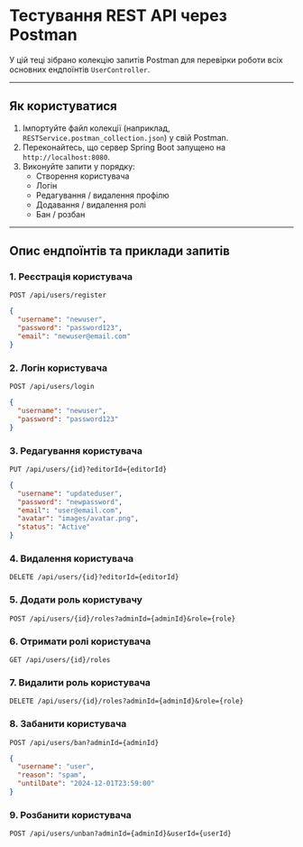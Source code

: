 # Тестування REST API через Postman

У цій теці зібрано колекцію запитів Postman для перевірки роботи всіх основних ендпоїнтів `UserController`.

---

## Як користуватися

1. Імпортуйте файл колекції (наприклад, `RESTService.postman_collection.json`) у свій Postman.
2. Переконайтесь, що сервер Spring Boot запущено на `http://localhost:8080`.
3. Виконуйте запити у порядку:
    - Створення користувача
    - Логін
    - Редагування / видалення профілю
    - Додавання / видалення ролі
    - Бан / розбан

---

## Опис ендпоїнтів та приклади запитів

### 1. Реєстрація користувача
`POST /api/users/register`

```json
{
  "username": "newuser",
  "password": "password123",
  "email": "newuser@email.com"
}
```

### 2. Логін користувача
`POST /api/users/login`

```json
{
  "username": "newuser",
  "password": "password123"
}
```

### 3. Редагування користувача
`PUT /api/users/{id}?editorId={editorId}`

```json
{
  "username": "updateduser",
  "password": "newpassword",
  "email": "user@email.com",
  "avatar": "images/avatar.png",
  "status": "Active"
}
```

### 4. Видалення користувача
`DELETE /api/users/{id}?editorId={editorId}`

### 5. Додати роль користувачу
`POST /api/users/{id}/roles?adminId={adminId}&role={role}`

### 6. Отримати ролі користувача
`GET /api/users/{id}/roles`

### 7. Видалити роль користувача
`DELETE /api/users/{id}/roles?adminId={adminId}&role={role}`

### 8. Забанити користувача
`POST /api/users/ban?adminId={adminId}`

```json
{
  "username": "user",
  "reason": "spam",
  "untilDate": "2024-12-01T23:59:00"
}
```

### 9. Розбанити користувача
`POST /api/users/unban?adminId={adminId}&userId={userId}`
